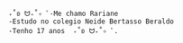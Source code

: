           ₊˚ʚ ᗢ₊˚✧ ﾟ-Me chamo Rariane 
          -Estudo no colegio Neide Bertasso Beraldo
          -Tenho 17 anos  ₊˚ʚ ᗢ₊˚✧ ﾟ.
      
           
